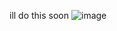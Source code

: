 ill do this soon
![image](https://github.com/user-attachments/assets/f3ed2d86-8201-4ca7-aff6-686496a5b73d)

